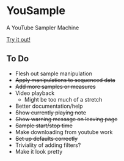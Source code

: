 # YouSample
A YouTube Sampler Machine

[Try it out!](https://tlprotzman.github.io/YouSample/)

## To Do
* Flesh out sample manipulation
* ~~Apply manipulations to sequenced data~~
* ~~Add more samples or measures~~
* Video playback 
    * Might be too much of a stretch
* Better documentation/help
* ~~Show currently playing note~~
* ~~Show warning message on leaving page~~
* ~~Sample start/stop time~~
* Make downloading from youtube work
* ~~Set up defaults correctly~~
* Triviality of adding filters? 
* Make it look pretty
